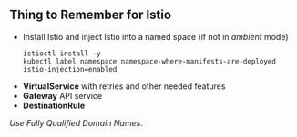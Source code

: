## Thing to Remember for Istio

- Install Istio and inject Istio into a named space (if not in *ambient* mode)
    ```shell
  istioctl install -y
  kubectl label namespace namespace-where-manifests-are-deployed istio-injection=enabled
  ```
- **VirtualService** with retries and other needed features
- **Gateway** API service
- **DestinationRule**

*Use Fully Qualified Domain Names*.